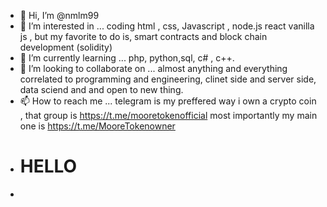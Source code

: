 - 👋 Hi, I’m @nmlm99
- 👀 I’m interested in ... coding html , css, Javascript , node.js react vanilla js , but my favorite to do is, smart contracts and block chain development (solidity)
- 🌱 I’m currently learning ... php, python,sql, c# , c++. 
- 💞️ I’m looking to collaborate on ... almost anything and everything correlated to programming and engineering, clinet side and server side, data sciend and and open to new thing.
- 📫 How to reach me ... telegram is my preffered way i own a crypto coin , that group is https://t.me/mooretokenofficial most importantly my main one is https://t.me/MooreTokenowner
- <h1>HELLO</h1>
-

<!---
nmlm99/nmlm99 is a ✨ special ✨ repository because its `README.md` (this file) appears on your GitHub profile.
You can click the Preview link to take a look at your changes.
--->
